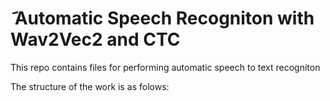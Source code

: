 # َ Automatic Speech Recogniton with Wav2Vec2 and CTC  

This repo contains files for performing automatic speech to text recogniton

The structure of the work is as folows:
